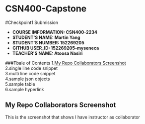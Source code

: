 # CSN400-Capstone

#Checkpoint1 Submission

- **COURSE IMFORMATION: CSN400-2234**
- **STUDENT'S NAME: Martin Yang**
- **STUDENT'S NUMBER: 152269205**
- **GITHUB USER_ID: 152269205-myseneca**
- **TEACHER'S NAME: Atoosa Nasiri**

###Tbale of Contents
1.[My Repo Collaborators Screenshot](#my-repo-collaborators-screenshot)  
2.single line code snippet  
3.multi line code snippet  
4.sample json objects  
5.sample table  
6.sample hyperlink  

## My Repo Collaborators Screenshot
This is the screenshot that shows I have instructor as collaborator
